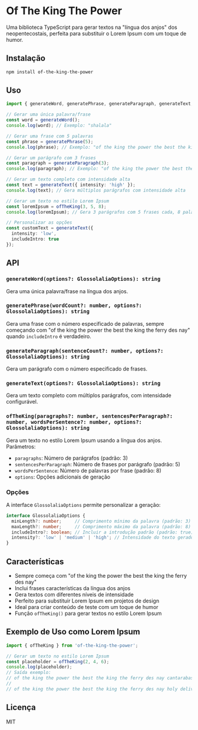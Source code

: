 # Of The King The Power

Uma biblioteca TypeScript para gerar textos na "língua dos anjos" dos neopentecostais, perfeita para substituir o Lorem Ipsum com um toque de humor.

## Instalação

```bash
npm install of-the-king-the-power
```

## Uso

```typescript
import { generateWord, generatePhrase, generateParagraph, generateText, ofTheKing } from 'of-the-king-the-power';

// Gerar uma única palavra/frase
const word = generateWord();
console.log(word); // Exemplo: "shalala"

// Gerar uma frase com 5 palavras
const phrase = generatePhrase(5);
console.log(phrase); // Exemplo: "of the king the power the best the king the ferry des nay shalala shababa"

// Gerar um parágrafo com 3 frases
const paragraph = generateParagraph(3);
console.log(paragraph); // Exemplo: "of the king the power the best the king the ferry des nay shalala. shababa shadada shakaka. shamama sharana shasasa."

// Gerar um texto completo com intensidade alta
const text = generateText({ intensity: 'high' });
console.log(text); // Gera múltiplos parágrafos com intensidade alta

// Gerar um texto no estilo Lorem Ipsum
const loremIpsum = ofTheKing(3, 5, 8);
console.log(loremIpsum); // Gera 3 parágrafos com 5 frases cada, 8 palavras por frase

// Personalizar as opções
const customText = generateText({
  intensity: 'low',
  includeIntro: true
});
```

## API

### `generateWord(options?: GlossolaliaOptions): string`

Gera uma única palavra/frase na língua dos anjos.

### `generatePhrase(wordCount?: number, options?: GlossolaliaOptions): string`

Gera uma frase com o número especificado de palavras, sempre começando com "of the king the power the best the king the ferry des nay" quando `includeIntro` é verdadeiro.

### `generateParagraph(sentenceCount?: number, options?: GlossolaliaOptions): string`

Gera um parágrafo com o número especificado de frases.

### `generateText(options?: GlossolaliaOptions): string`

Gera um texto completo com múltiplos parágrafos, com intensidade configurável.

### `ofTheKing(paragraphs?: number, sentencesPerParagraph?: number, wordsPerSentence?: number, options?: GlossolaliaOptions): string`

Gera um texto no estilo Lorem Ipsum usando a língua dos anjos. Parâmetros:
- `paragraphs`: Número de parágrafos (padrão: 3)
- `sentencesPerParagraph`: Número de frases por parágrafo (padrão: 5)
- `wordsPerSentence`: Número de palavras por frase (padrão: 8)
- `options`: Opções adicionais de geração

### Opções

A interface `GlossolaliaOptions` permite personalizar a geração:

```typescript
interface GlossolaliaOptions {
  minLength?: number;     // Comprimento mínimo da palavra (padrão: 3)
  maxLength?: number;     // Comprimento máximo da palavra (padrão: 8)
  includeIntro?: boolean; // Incluir a introdução padrão (padrão: true)
  intensity?: 'low' | 'medium' | 'high'; // Intensidade do texto gerado (padrão: 'medium')
}
```

## Características

- Sempre começa com "of the king the power the best the king the ferry des nay"
- Inclui frases características da língua dos anjos
- Gera textos com diferentes níveis de intensidade
- Perfeito para substituir Lorem Ipsum em projetos de design
- Ideal para criar conteúdo de teste com um toque de humor
- Função `ofTheKing()` para gerar textos no estilo Lorem Ipsum

## Exemplo de Uso como Lorem Ipsum

```typescript
import { ofTheKing } from 'of-the-king-the-power';

// Gerar um texto no estilo Lorem Ipsum
const placeholder = ofTheKing(2, 4, 6);
console.log(placeholder);
// Saída exemplo:
// of the king the power the best the king the ferry des nay cantarabashéia urabachai. decalamassubia xandarabassuri fogo glória. kabassundéria labarashourei power fire. tongues glory kabashunderia.
//
// of the king the power the best the king the ferry des nay holy deliverance shalala. shababa shadada shakaka shamama. sharana shasasa shavava shazaza. alleluia gloria poder força.
```

## Licença

MIT 
